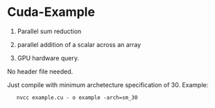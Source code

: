 # Cuda-Example
1) Parallel sum reduction

2) parallel addition of a scalar across an array

3) GPU hardware query.

No header file needed. 

Just compile with minimum archetecture specification of 30. Example:

       nvcc example.cu - o example -arch=sm_30
